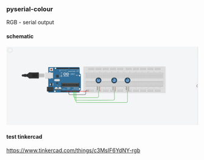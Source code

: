 ### pyserial-colour
RGB - serial output

#### schematic
![](./scheme/arduino-uno.PNG)


#### test tinkercad
https://www.tinkercad.com/things/c3MsIF6YdNY-rgb